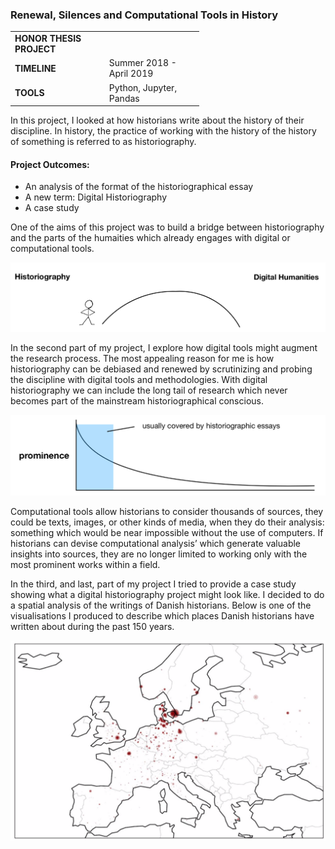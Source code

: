 ### Renewal, Silences and Computational Tools in History

<table style="width:60%">
  <tr>
    <td><b>HONOR THESIS PROJECT</b></td>
  </tr>
  <tr>
    <td><b>TIMELINE</b></td>
    <td>Summer 2018 - April 2019</td>
  </tr>
  <tr>
    <td><b>TOOLS</b></td>
    <td>Python, Jupyter, Pandas</td>
  </tr>
</table> 

In this project, I looked at how historians write about the history of their discipline. In history, the practice of working with the history of the history of something is referred to as historiography. 

#### Project Outcomes:

- An analysis of the format of the historiographical essay
- A new term: Digital Historiography
- A case study

One of the aims of this project was to build a bridge between historiography and the parts of the humaities which already engages with digital or computational tools. 

![](img/digital_humanities.png)

In the second part of my project, I explore how digital tools might augment the research process. The most appealing reason for me is how historiography can be debiased and renewed by scrutinizing and probing the discipline with digital tools and methodologies.
With digital historiography we can include the long tail of research which never becomes part of the mainstream historiographical conscious.

![](img/prominence.png)

Computational tools allow historians to consider thousands of sources, they could be texts, images, or other kinds of media, when they do their analysis: something which would be near impossible without the use of computers. If historians can devise computational analysis’ which generate valuable insights into sources, they are no longer limited to working only with the most prominent works within a field.

In the third, and last, part of my project I tried to provide a case study showing what a digital historiography project might look like. I decided to do a spatial analysis of the writings of Danish historians. Below is one of the visualisations I produced to describe which places Danish historians have written about during the past 150 years.

![](img/history.png)